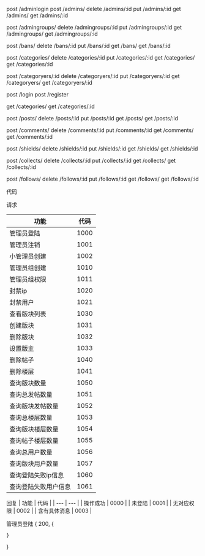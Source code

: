 post    /adminlogin
post    /admins/
delete  /admins/:id
put     /admins/:id
get     /admins/
get     /admins/:id

post    /admingroups/
delete  /admingroups/:id
put     /admingroups/:id
get     /admingroups/
get     /admingroups/:id

post    /bans/
delete  /bans/:id
put     /bans/:id
get     /bans/
get     /bans/:id

post    /categories/
delete  /categories/:id
put     /categories/:id
get     /categories/
get     /categories/:id


post    /categoryers/:id
delete  /categoryers/:id
put     /categoryers/:id
get     /categoryers/
get     /categoryers/:id

post    /login
post    /register

get     /categories/
get     /categories/:id

post    /posts/
delete  /posts/:id
put     /posts/:id
get     /posts/
get     /posts/:id


post    /comments/
delete  /comments/:id
put     /comments/:id
get     /comments/
get     /comments/:id


post    /shields/
delete  /shields/:id
put     /shields/:id
get     /shields/
get     /shields/:id

post    /collects/
delete  /collects/:id
put     /collects/:id
get     /collects/
get     /collects/:id

post    /follows/
delete  /follows/:id
put     /follows/:id
get     /follows/
get     /follows/:id


代码

请求

| 功能 | 代码 |
| --- | --- |
| 管理员登陆 | 1000 |
| 管理员注销 | 1001 | 
| 小管理员创建 | 1002 |
| 管理员组创建 | 1010 |
| 管理员组权限 | 1011 |
| 封禁ip | 1020 |
| 封禁用户 | 1021 |
| 查看版块列表 | 1030 |
| 创建版块 | 1031 |
| 删除版块 | 1032 |
| 设置版主 | 1033 |
| 删除帖子 | 1040 |
| 删除楼层 | 1041 |
| 查询版块数量 | 1050 |
| 查询总发帖数量 | 1051 |
| 查询版块发帖数量 | 1052 |
| 查询总楼层数量 | 1053 |
| 查询版块楼层数量 | 1054 | 
| 查询帖子楼层数量 | 1055 | 
| 查询总用户数量 | 1056 | 
| 查询版块用户数量 | 1057 | 
| 查询登陆失败ip信息 | 1060 | 
| 查询登陆失败用户信息 | 1061 |

回复
| 功能 | 代码 |
| --- | --- |
| 操作成功 | 0000 |
| 未登陆 | 0001 |
| 无对应权限 | 0002 |
| 含有具体消息 | 0003 |





管理员登陆
{
    200,
    {

    }
}